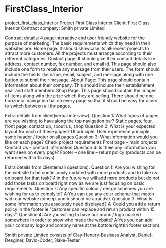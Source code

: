 # FirstClass_Interior
project_first_class_interior
Project First Class Interior
Client: First Class Interior
Contract company: Smith private Limited

Contract details: 4 page interactive and user friendly website for the purpose of marketing. The basic requirements which they need in their websites are: Home page: It should showcase its all-recent projects to attract more customers. All the projects must arrange according to their different categories. Contact page: It should give their contact details like address, contact number, fax number, and email id. This page should also include one form to receive any message from their users. The form should include the fields like name, email, subject, and message along with one button to submit their message. About Page: This page should contain information about their company. This should include their establishment year and staff members. Shop Page: This page should contain the images of items along with the prize which they are selling. There should be one horizontal navigation bar on every page so that it should be easy for users to switch between all the pages.

Extra details from client(verbal interview):
Question 1: What types of pages are you wishing to have along the top navigation bar? Static pages, four, front page, contact up, about us, shop Question 2: What is your expected layout for each of these pages? UI principle, User experience principle, same header / footer on all pages Question 3: What information would you like on each page? Check project requirements Front page – main projects Contact Us – contact information Question 4: Is there any information you want seen on every page? Footer – one line – return policy (products can be returned within 15 days)

Extra details from client(email questions):
Question 1: Are you wishing for the website to be continuously updated with more products and to take us on board for that task? A:in the future we will add more products but do not add those tasks on board right now as we are just focusing on basic requirements. Question 2: Any specific colour / design schemes you are wishing for us to comply to? A:You can use any color scheme that match with our website concept and it should be atractive. Question 3: What is some information you absolutely need displayed? A: Could you add a return policy in the footer ie:"customer can replace and return product within 15 days". Question 4: Are you willing to have our brand / logo marked somewhere in order to show who made the website? A:Yes you can add your company logo and compny name at the bottom right(in footer section).


Smith private Limited consists of Clay-Henery-Business Analyst, Daniel-Desginer, David-Coder, Blake-Tester
